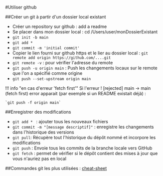 #Utiliser github
<!-- https://docs.github.com/fr/migrations/importing-source-code/using-the-command-line-to-import-source-code/adding-locally-hosted-code-to-github -->
##Créer un git à partir d'un dossier local existant

- Créer un repository sur github : add a readme
- Se placer dans mon dossier local : cd /Users/user/monDossierExistant
- `git init -b main`
- `git add *`
- `git commit -m 'initial commit'`
- Copier le lien fourni sur github https et le lier au dossier local : 
  `git remote add origin https://github.com/....git `
- `git remote -v` : pour vérifier l'adresse du remote 
- `git push -u origin main` :  Push les changements locaux sur le remote que l'on a spécifié comme origine
- `git push --set-upstream origin main` 

!!! info "en cas d'erreur 'fetch first'"
    Si l'erreur ! [rejected] main -> main (fetch first) error apparait (par exemple si un README existait déjà) :

    `git push -f origin main`

##Enregistrer des modifications
- `git add * ` : ajouter tous les nouveaux fichiers 
- `git commit -m "[message descriptif]"` : enregistre les changements dans l'historique des versions 
- `git pull`: Récupère tout l'historique du dépôt nommé et incorpore les modifications
- `git push` : Envoie tous les commits de la branche locale vers GitHub
- `git fetch` : permet de vérifier si le dépôt contient des mises à jour que vous n'auriez pas en local

##Commandes git les plus utilisées :
[cheat-sheet](../ressources/github-cheatsheet.pdf)